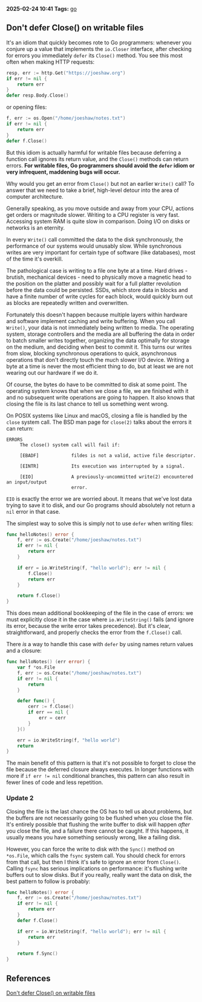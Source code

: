 **2025-02-24 10:41**
**Tags:** [go](../3%20-%20indexes/go.md)

## Don't defer Close() on writable files

It's an idiom that quickly becomes rote to Go programmers: whenever you conjure up a value that implements the `io.Closer` interface, after checking for errors you immediately `defer` its `Close()` method. You see this most often when making HTTP requests:

```go
resp, err := http.Get("https://joeshaw.org")
if err != nil {
    return err
}
defer resp.Body.Close()
```

or opening files:

```go
f, err := os.Open("/home/joeshaw/notes.txt")
if err != nil {
    return err
}
defer f.Close()
```

But this idiom is actually harmful for writable files because deferring a function call ignores its return value, and the `Close()` methods can return errors. **For writable files, Go programmers should avoid the `defer` idiom or very infrequent, maddening bugs will occur.**

Why would you get an error from `Close()` but not an earlier `Write()` call? To answer that we need to take a brief, high-level detour into the area of computer architecture.

Generally speaking, as you move outside and away from your CPU, actions get orders or magnitude slower. Writing to a CPU register is very fast. Accessing system RAM is quite slow in comparison. Doing I/O on disks or networks is an eternity.

In every `Write()` call committed the data to the disk synchronously, the performance of our systems would unusably slow. While synchronous writes are very important for certain type of software (like databases), most of the time it's overkill.

The pathological case is writing to a file one byte at a time. Hard drives - brutish, mechanical devices - need to physically move a magnetic head to the position on the platter and possibly wait for a full platter revolution before the data could be persisted. SSDs, which store data in blocks and have a finite number of write cycles for each block, would quickly burn out as blocks are repeatedly written and overwritten.

Fortunately this doesn't happen because multiple layers within hardware and software implement caching and write buffering. When you call `Write()`, your data is not immediately being written to media. The operating system, storage controllers and the media are all buffering the data in order to batch smaller writes together, organizing the data optimally for storage on the medium, and deciding when best to commit it. This turns our writes from slow, blocking synchronous operations to quick, asynchronous operations that don't directly touch the much slower I/O device. Writing a byte at a time is never the most efficient thing to do, but at least we are not wearing out our hardware if we do it.

Of course, the bytes do have to be committed to disk at some point. The operating system knows that when we close a file, we are finished with it and no subsequent write operations are going to happen. It also knows that closing the file is its last chance to tell us something went wrong.

On POSIX systems like Linux and macOS, closing a file is handled by the `close` system call. The BSD man page for `close(2)` talks about the errors it can return:

```
ERRORS
     The close() system call will fail if:

     [EBADF]            fildes is not a valid, active file descriptor.

     [EINTR]            Its execution was interrupted by a signal.

     [EIO]              A previously-uncommitted write(2) encountered an input/output
                        error.
```

`EIO` is exactly the error we are worried about. It means that we've lost data trying to save it to disk, and our Go programs should absolutely not return a `nil` error in that case. 

The simplest way to solve this is simply not to use `defer` when writing files:

```go
func helloNotes() error {
    f, err := os.Create("/home/joeshaw/notes.txt")
    if err != nil {
        return err
    }

    if err = io.WriteString(f, "hello world"); err != nil {
        f.Close()
        return err
    }

    return f.Close()
}
```

This does mean additional bookkeeping of the file in the case of errors: we must explicitly close it in the case where `io.WriteString()` fails (and ignore its error, because the write error takes precedence). But it's clear, straightforward, and properly checks the error from the `f.Close()` call.

There *is* a way to handle this case with `defer` by using names return values and a closure:

```go
func helloNotes() (err error) {
	var f *os.File
	f, err := os.Create("/home/joeshaw/notes.txt")
	if err != nil {
		return
	}

	defer func() {
		cerr := f.Close()
		if err == nil {
			err = cerr
		}
	}()

	err = io.WriteString(f, "hello world")
	return
}
```

The main benefit of this pattern is that it's not possible to forget to close the file because the deferred closure always executes. In longer functions with more if `if err != nil` conditional branches, this pattern can also result in fewer lines of code and less repetition.

### Update 2
Closing the file is the last chance the OS has to tell us about problems, but the buffers are not necessarily going to be flushed when you close the file. It's entirely possible that flushing the write buffer to disk will happen *after* you close the file, and a failure there cannot be caught. If this happens, it usually means you have something seriously wrong, like a failing disk.

However, you can force the write to disk with the `Sync()` method on `*os.File`, which calls the `fsync` system call. You should check for errors from that call, but then I think it's safe to ignore an error from `Close()`. Calling `fsync` has serious implications on performance: it's flushing write buffers out to slow disks. But if you really, really want the data on disk, the best pattern to follow is probably:

```go
func helloNotes() error {
    f, err := os.Create("/home/joeshaw/notes.txt")
    if err != nil {
        return err
    }
    defer f.Close()

    if err = io.WriteString(f, "hello world"); err != nil {
        return err
    }

    return f.Sync()
}
```

## References
[Don't defer Close() on writable files](https://www.joeshaw.org/dont-defer-close-on-writable-files/)